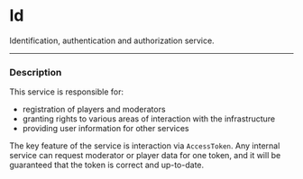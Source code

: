 # Id

Identification, authentication and authorization service.

---

### Description

This service is responsible for:
- registration of players and moderators
- granting rights to various areas of interaction with the infrastructure
- providing user information for other services

The key feature of the service is interaction via `AccessToken`.
Any internal service can request moderator or player data for one token,
and it will be guaranteed that the token is correct and up-to-date.

